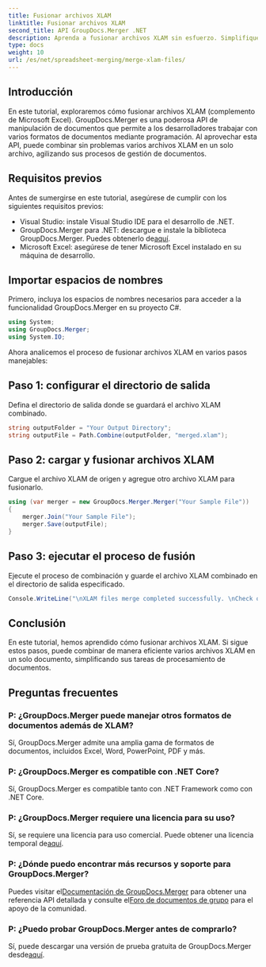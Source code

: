 ```yaml
---
title: Fusionar archivos XLAM
linktitle: Fusionar archivos XLAM
second_title: API GroupDocs.Merger .NET
description: Aprenda a fusionar archivos XLAM sin esfuerzo. Simplifique sus tareas de gestión de documentos con esta potente API.
type: docs
weight: 10
url: /es/net/spreadsheet-merging/merge-xlam-files/
---
```

## Introducción

En este tutorial, exploraremos cómo fusionar archivos XLAM (complemento de Microsoft Excel). GroupDocs.Merger es una poderosa API de manipulación de documentos que permite a los desarrolladores trabajar con varios formatos de documentos mediante programación. Al aprovechar esta API, puede combinar sin problemas varios archivos XLAM en un solo archivo, agilizando sus procesos de gestión de documentos.

## Requisitos previos

Antes de sumergirse en este tutorial, asegúrese de cumplir con los siguientes requisitos previos:

- Visual Studio: instale Visual Studio IDE para el desarrollo de .NET.
-  GroupDocs.Merger para .NET: descargue e instale la biblioteca GroupDocs.Merger. Puedes obtenerlo de[aquí](https://releases.groupdocs.com/merger/net/).
- Microsoft Excel: asegúrese de tener Microsoft Excel instalado en su máquina de desarrollo.

## Importar espacios de nombres

Primero, incluya los espacios de nombres necesarios para acceder a la funcionalidad GroupDocs.Merger en su proyecto C#.

```csharp
using System; 
using GroupDocs.Merger;
using System.IO;
```

Ahora analicemos el proceso de fusionar archivos XLAM en varios pasos manejables:

## Paso 1: configurar el directorio de salida

Defina el directorio de salida donde se guardará el archivo XLAM combinado.

```csharp
string outputFolder = "Your Output Directory";
string outputFile = Path.Combine(outputFolder, "merged.xlam");
```

## Paso 2: cargar y fusionar archivos XLAM

Cargue el archivo XLAM de origen y agregue otro archivo XLAM para fusionarlo.

```csharp
using (var merger = new GroupDocs.Merger.Merger("Your Sample File"))
{
    merger.Join("Your Sample File");
    merger.Save(outputFile);
}
```

## Paso 3: ejecutar el proceso de fusión

Ejecute el proceso de combinación y guarde el archivo XLAM combinado en el directorio de salida especificado.

```csharp
Console.WriteLine("\nXLAM files merge completed successfully. \nCheck output in {0}", outputFolder);
```

## Conclusión

En este tutorial, hemos aprendido cómo fusionar archivos XLAM. Si sigue estos pasos, puede combinar de manera eficiente varios archivos XLAM en un solo documento, simplificando sus tareas de procesamiento de documentos.

## Preguntas frecuentes

### P: ¿GroupDocs.Merger puede manejar otros formatos de documentos además de XLAM?

Sí, GroupDocs.Merger admite una amplia gama de formatos de documentos, incluidos Excel, Word, PowerPoint, PDF y más.

### P: ¿GroupDocs.Merger es compatible con .NET Core?

Sí, GroupDocs.Merger es compatible tanto con .NET Framework como con .NET Core.

### P: ¿GroupDocs.Merger requiere una licencia para su uso?

Sí, se requiere una licencia para uso comercial. Puede obtener una licencia temporal de[aquí](https://purchase.groupdocs.com/temporary-license/).

### P: ¿Dónde puedo encontrar más recursos y soporte para GroupDocs.Merger?

 Puedes visitar el[Documentación de GroupDocs.Merger](https://reference.groupdocs.com/merger/net/) para obtener una referencia API detallada y consulte el[Foro de documentos de grupo](https://forum.groupdocs.com/c/merger/32) para el apoyo de la comunidad.

### P: ¿Puedo probar GroupDocs.Merger antes de comprarlo?

 Sí, puede descargar una versión de prueba gratuita de GroupDocs.Merger desde[aquí](https://releases.groupdocs.com/).